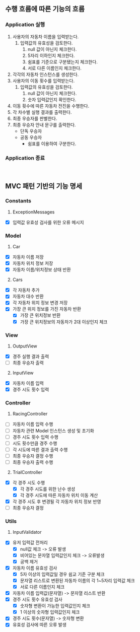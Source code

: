 ## 수행 흐름에 따른 기능의 흐름
### Application 실행
1. 사용자의 자동차 이름을 입력받는다.
   1. 입력값의 유효성을 검토한다.
      1. null 값이 아닌지 체크한다.
      2. 5자리 이하인지 체크한다.
      3. 쉼표를 기준으로 구분됐는지 체크한다.
      4. 서로 다른 이름인지 체크한다.
2. 각각의 자동차 인스턴스를 생성한다.
3. 사용자의 이동 횟수를 입력받는다.
   1. 입력값의 유효성을 검토한다.
      1. null 값이 아닌지 체크한다.
      2. 숫자 입력값인지 확인한다.
4. 이동 횟수에 따른 자동차 전진을 수행한다.
5. 각 차수별 실행 결과를 출력한다.
6. 최종 우승자를 판별한다.
7. 최종 우승자 안내 문구를 출력한다.
   * 단독 우승자
   * 공동 우승자
     * 쉼표를 이용하여 구분한다.
     
### Application 종료

<br>

## MVC 패턴 기반의 기능 명세
### Constants
1. ExceptionMessages
- [x] 입력값 유효성 검사를 위한 오류 메시지

### Model
1. Car
- [x] 자동차 이름 저장
- [x] 자동차 위치 정보 저장
- [x] 자동차 이름/위치정보 상태 반환
2. Cars
- [x] 각 자동차 추가
- [x] 자동차 대수 반환
- [x] 각 자동차 위치 정보 변경 저장
- [x] 가장 큰 위치 정보를 가진 자동차 반환
  - [x] 가장 큰 위치정보 반환
  - [x] 가장 큰 위치정보의 자동차가 2대 이상인지 체크

### View
1. OutputView
- [x] 경주 실행 결과 출력
- [ ] 최종 우승자 출력

2. InputView 
- [x] 자동차 이름 입력
- [x] 경주 시도 횟수 입력

### Controller
1. RacingController
- [ ] 자동차 이름 입력 수행
- [ ] 자동차 관련 Model 인스턴스 생성 및 초기화
- [ ] 경주 시도 횟수 입력 수행
- [ ] 시도 횟수만큼 경주 수행
- [ ] 각 시도에 따른 결과 출력 수행
- [ ] 최종 우승자 결정 수행
- [ ] 최종 우승자 출력 수행
2. TrialController
- [x] 각 경주 시도 수행
  - [x] 각 경주 시도를 위한 난수 생성
  - [x] 각 경주 시도에 따른 자동차 위치 이동 계산
- [x] 각 경주 시도 후 변경될 각 자동차 위치 정보 반영
- [ ] 최종 우승자 결정

### Utils
1. InputValidator
- [x] 유저 입력값 전처리
  - [x] null값 체크 -> 오류 발생
  - [x] 비어있는 문자열 입력값인지 체크 -> 오류발생
  - [x] 공백 제거
- [x] 자동차 이름 유효성 검사
  - [x] 5자 이상의 입력값일 경우 쉼교 기준 구분 체크
  - [x] 문자열 리스트로 변환된 자동차 이름의 각 1~5자리 입력값 체크
  - [x] 서로 다른 이름인지 체크
- [x] 자동차 이름 입력값(문자열) -> 문자열 리스트 반환
- [x] 경주 시도 횟수 유효성 검사
  - [x] 숫자형 변환이 가능한 입력값인지 체크
  - [x] 1 이상의 숫자형 입력값인지 체크
- [x] 경주 시도 횟수(문자열) -> 숫자형 변환
- [x] 유효성 검사에 따른 오류 발생